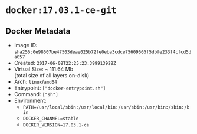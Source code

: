 # `docker:17.03.1-ce-git`

## Docker Metadata

- Image ID: `sha256:0e98607be47503deae025b72fe0eba3cdce75609665f5dbfe233f4cfcd5da057`
- Created: `2017-06-08T22:25:23.399913928Z`
- Virtual Size: ~ 111.64 Mb  
  (total size of all layers on-disk)
- Arch: `linux`/`amd64`
- Entrypoint: `["docker-entrypoint.sh"]`
- Command: `["sh"]`
- Environment:
  - `PATH=/usr/local/sbin:/usr/local/bin:/usr/sbin:/usr/bin:/sbin:/bin`
  - `DOCKER_CHANNEL=stable`
  - `DOCKER_VERSION=17.03.1-ce`
